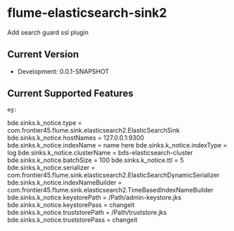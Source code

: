 # flume-elasticsearch-sink2

Add search guard ssl plugin 

## Current Version

* Development: 0.0.1-SNAPSHOT

## Current Supported Features
	eg:
bde.sinks.k_notice.type = com.frontier45.flume.sink.elasticsearch2.ElasticSearchSink
bde.sinks.k_notice.hostNames = 127.0.0.1:9300
bde.sinks.k_notice.indexName = name here
bde.sinks.k_notice.indexType = log 
bde.sinks.k_notice.clusterName = bds-elasticsearch-cluster
bde.sinks.k_notice.batchSize = 100
bde.sinks.k_notice.ttl = 5 
bde.sinks.k_notice.serializer = com.frontier45.flume.sink.elasticsearch2.ElasticSearchDynamicSerializer
bde.sinks.k_notice.indexNameBuilder = com.frontier45.flume.sink.elasticsearch2.TimeBasedIndexNameBuilder
bde.sinks.k_notice.keystorePath = /Path/admin-keystore.jks
bde.sinks.k_notice.keystorePass = changeit
bde.sinks.k_notice.truststorePath = /Path/truststore.jks
bde.sinks.k_notice.truststorePass = changeit


